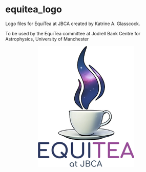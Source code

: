 # equitea_logo
Logo files for EquiTea at JBCA created by Katrine A. Glasscock.

To be used by the EquiTea committee at Jodrell Bank Centre for Astrophysics, University of Manchester

<p align="center">
   <img src="EquiTea_at_JBCA.png" alt="EquiTea-logo" width="300"/>
</p>
